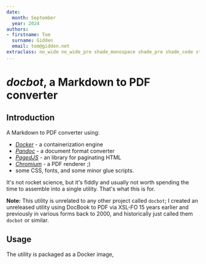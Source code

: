 ```yaml
---
date:
  month: September
  year: 2024
authors:
- firstname: Tom
  surname: Gidden
  email: tom@gidden.net
extraclass: no_wide no_wide_pre shade_monospace shade_pre shade_code strong_monospace no_narrow_monospace
...
```


# _docbot_, a Markdown to PDF converter

## Introduction

A Markdown to PDF converter using:
- _[Docker](https://docker.com)_ - a containerization engine
- _[Pandoc](https://pandoc.org)_ - a document format converter
- _[PagedJS](https://pagedjs.org)_ - an library for paginating HTML
- _[Chromium](https://www.chromium.org)_ - a PDF renderer ;)
- some CSS, fonts, and some minor glue scripts.

It's not rocket science, but it's fiddly and usually not worth spending the time to assemble into a single utility.  That's what this is for.

**Note:** This utility is unrelated to any other project called `docbot`; I created an unreleased utility using DocBook to PDF via XSL-FO 15 years earlier and previously in various forms back to 2000, and historically just called them `docbot` or similar.

## Usage

The utility is packaged as a Docker image, 